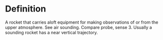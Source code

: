 # Definition

A rocket that carries aloft equipment for making observations of or from
the upper atmosphere. See air sounding. Compare probe, sense 3. Usually
a sounding rocket has a near vertical trajectory.
